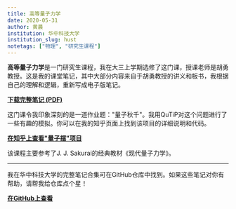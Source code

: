 ```yaml
---
title: 高等量子力学
date: 2020-05-31
author: 黄晨
institution: 华中科技大学
institution_slug: hust
notetags: ["物理", "研究生课程"]
---
```


**高等量子力学**是一门研究生课程，我在大三上学期选修了这门课，授课老师是胡勇教授。这是我的课堂笔记，其中大部分内容来自于胡勇教授的讲义和板书，我根据自己的理解和逻辑，重新写成电子版笔记。

[**下载完整笔记 (PDF)**](/notes/advanced-quantum-mechanics/pdf/advanced-quantum-mechanics.pdf)

这门课令我印象深刻的是一道作业题："量子秋千"。我用QuTiP对这个问题进行了一些有趣的模拟。你可以在我的知乎页面上找到该项目的详细说明和代码。

[**在知乎上查看"量子摆"项目**](https://zhuanlan.zhihu.com/p/274252927)

该课程主要参考了J. J. Sakurai的经典教材《现代量子力学》。

---

我在华中科技大学的完整笔记合集可在GitHub仓库中找到。如果这些笔记对你有帮助，请帮我给仓库点个星！

[**在GitHub上查看**](https://github.com/chenx820/HUST-course-notes)
